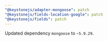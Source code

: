 ```yaml
---
"@keystonejs/adapter-mongoose": patch
"@keystonejs/fields-location-google": patch
"@keystonejs/fields": patch
---
```


Updated dependency `mongoose` to `~5.9.29`.
